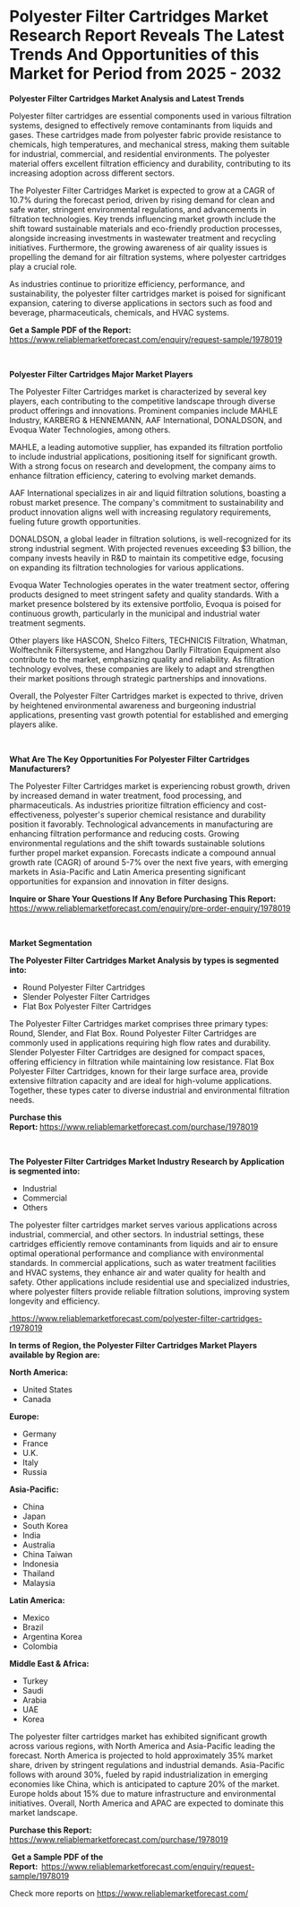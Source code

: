 <p><h1>Polyester Filter Cartridges Market Research Report Reveals The Latest Trends And Opportunities of this Market for Period from 2025 - 2032</h1></p><p><strong>Polyester Filter Cartridges Market Analysis and Latest Trends</strong></p>
<p><p>Polyester filter cartridges are essential components used in various filtration systems, designed to effectively remove contaminants from liquids and gases. These cartridges made from polyester fabric provide resistance to chemicals, high temperatures, and mechanical stress, making them suitable for industrial, commercial, and residential environments. The polyester material offers excellent filtration efficiency and durability, contributing to its increasing adoption across different sectors.</p><p>The Polyester Filter Cartridges Market is expected to grow at a CAGR of 10.7% during the forecast period, driven by rising demand for clean and safe water, stringent environmental regulations, and advancements in filtration technologies. Key trends influencing market growth include the shift toward sustainable materials and eco-friendly production processes, alongside increasing investments in wastewater treatment and recycling initiatives. Furthermore, the growing awareness of air quality issues is propelling the demand for air filtration systems, where polyester cartridges play a crucial role.</p><p>As industries continue to prioritize efficiency, performance, and sustainability, the polyester filter cartridges market is poised for significant expansion, catering to diverse applications in sectors such as food and beverage, pharmaceuticals, chemicals, and HVAC systems.</p></p>
<p><strong>Get a Sample PDF of the Report:&nbsp;</strong> <a href="https://www.reliablemarketforecast.com/enquiry/request-sample/1978019?utm_campaign=2443&utm_medium=2&utm_source=Github&utm_content=ia&utm_term=01032025&utm_id=polyester-filter-cartridges">https://www.reliablemarketforecast.com/enquiry/request-sample/1978019</a></p>
<p>&nbsp;</p>
<p><strong>Polyester Filter Cartridges Major Market Players</strong></p>
<p><p>The Polyester Filter Cartridges market is characterized by several key players, each contributing to the competitive landscape through diverse product offerings and innovations. Prominent companies include MAHLE Industry, KARBERG & HENNEMANN, AAF International, DONALDSON, and Evoqua Water Technologies, among others.</p><p>MAHLE, a leading automotive supplier, has expanded its filtration portfolio to include industrial applications, positioning itself for significant growth. With a strong focus on research and development, the company aims to enhance filtration efficiency, catering to evolving market demands.</p><p>AAF International specializes in air and liquid filtration solutions, boasting a robust market presence. The company's commitment to sustainability and product innovation aligns well with increasing regulatory requirements, fueling future growth opportunities. </p><p>DONALDSON, a global leader in filtration solutions, is well-recognized for its strong industrial segment. With projected revenues exceeding $3 billion, the company invests heavily in R&D to maintain its competitive edge, focusing on expanding its filtration technologies for various applications.</p><p>Evoqua Water Technologies operates in the water treatment sector, offering products designed to meet stringent safety and quality standards. With a market presence bolstered by its extensive portfolio, Evoqua is poised for continuous growth, particularly in the municipal and industrial water treatment segments.</p><p>Other players like HASCON, Shelco Filters, TECHNICIS Filtration, Whatman, Wolftechnik Filtersysteme, and Hangzhou Darlly Filtration Equipment also contribute to the market, emphasizing quality and reliability. As filtration technology evolves, these companies are likely to adapt and strengthen their market positions through strategic partnerships and innovations.</p><p>Overall, the Polyester Filter Cartridges market is expected to thrive, driven by heightened environmental awareness and burgeoning industrial applications, presenting vast growth potential for established and emerging players alike.</p></p>
<p>&nbsp;</p>
<p><strong>What Are The Key Opportunities For Polyester Filter Cartridges Manufacturers?</strong></p>
<p><p>The Polyester Filter Cartridges market is experiencing robust growth, driven by increased demand in water treatment, food processing, and pharmaceuticals. As industries prioritize filtration efficiency and cost-effectiveness, polyester's superior chemical resistance and durability position it favorably. Technological advancements in manufacturing are enhancing filtration performance and reducing costs. Growing environmental regulations and the shift towards sustainable solutions further propel market expansion. Forecasts indicate a compound annual growth rate (CAGR) of around 5-7% over the next five years, with emerging markets in Asia-Pacific and Latin America presenting significant opportunities for expansion and innovation in filter designs.</p></p>
<p><strong>Inquire or Share Your Questions If Any Before Purchasing This Report:</strong> <a href="https://www.reliablemarketforecast.com/enquiry/pre-order-enquiry/1978019?utm_campaign=2443&utm_medium=2&utm_source=Github&utm_content=ia&utm_term=01032025&utm_id=polyester-filter-cartridges">https://www.reliablemarketforecast.com/enquiry/pre-order-enquiry/1978019</a></p>
<p>&nbsp;</p>
<p><strong>Market Segmentation</strong></p>
<p><strong>The Polyester Filter Cartridges Market Analysis by types is segmented into:</strong></p>
<p><ul><li>Round Polyester Filter Cartridges</li><li>Slender Polyester Filter Cartridges</li><li>Flat Box Polyester Filter Cartridges</li></ul></p>
<p><p>The Polyester Filter Cartridges market comprises three primary types: Round, Slender, and Flat Box. Round Polyester Filter Cartridges are commonly used in applications requiring high flow rates and durability. Slender Polyester Filter Cartridges are designed for compact spaces, offering efficiency in filtration while maintaining low resistance. Flat Box Polyester Filter Cartridges, known for their large surface area, provide extensive filtration capacity and are ideal for high-volume applications. Together, these types cater to diverse industrial and environmental filtration needs.</p></p>
<p><strong>Purchase this Report:&nbsp;</strong><a href="https://www.reliablemarketforecast.com/purchase/1978019?utm_campaign=2443&utm_medium=2&utm_source=Github&utm_content=ia&utm_term=01032025&utm_id=polyester-filter-cartridges">https://www.reliablemarketforecast.com/purchase/1978019</a></p>
<p>&nbsp;</p>
<p><strong>The Polyester Filter Cartridges Market Industry Research by Application is segmented into:</strong></p>
<p><ul><li>Industrial</li><li>Commercial</li><li>Others</li></ul></p>
<p><p>The polyester filter cartridges market serves various applications across industrial, commercial, and other sectors. In industrial settings, these cartridges efficiently remove contaminants from liquids and air to ensure optimal operational performance and compliance with environmental standards. In commercial applications, such as water treatment facilities and HVAC systems, they enhance air and water quality for health and safety. Other applications include residential use and specialized industries, where polyester filters provide reliable filtration solutions, improving system longevity and efficiency.</p></p>
<p><a href="https://www.reliablemarketforecast.com/polyester-filter-cartridges-r1978019?utm_campaign=2443&utm_medium=2&utm_source=Github&utm_content=ia&utm_term=01032025&utm_id=polyester-filter-cartridges">&nbsp;https://www.reliablemarketforecast.com/polyester-filter-cartridges-r1978019</a></p>
<p><strong>In terms of Region, the Polyester Filter Cartridges Market Players available by Region are:</strong></p>
<p>
    <p> <strong> North America: </strong>
        <ul>
            <li>United States</li>
            <li>Canada</li>
        </ul>
        </p> 
    <p> <strong> Europe: </strong>
        <ul>
            <li>Germany</li>
            <li>France</li>
            <li>U.K.</li>
            <li>Italy</li>
            <li>Russia</li>
        </ul>
        </p> 
    <p> <strong> Asia-Pacific: </strong>
        <ul>
            <li>China</li>
            <li>Japan</li>
            <li>South Korea</li>
            <li>India</li>
            <li>Australia</li>
            <li>China Taiwan</li>
            <li>Indonesia</li>
            <li>Thailand</li>
            <li>Malaysia</li>
        </ul>
        </p> 
    <p> <strong> Latin America: </strong>
        <ul>
            <li>Mexico</li>
            <li>Brazil</li>
            <li>Argentina Korea</li>
            <li>Colombia</li>
        </ul>
        </p> 
    <p> <strong> Middle East & Africa: </strong>
        <ul>
            <li>Turkey</li>
            <li>Saudi</li>
            <li>Arabia</li>
            <li>UAE</li>
            <li>Korea</li>
        </ul>
    </p>
    </p>
<p><p>The polyester filter cartridges market has exhibited significant growth across various regions, with North America and Asia-Pacific leading the forecast. North America is projected to hold approximately 35% market share, driven by stringent regulations and industrial demands. Asia-Pacific follows with around 30%, fueled by rapid industrialization in emerging economies like China, which is anticipated to capture 20% of the market. Europe holds about 15% due to mature infrastructure and environmental initiatives. Overall, North America and APAC are expected to dominate this market landscape.</p></p>
<p><strong>Purchase this Report: </strong><a href="https://www.reliablemarketforecast.com/purchase/1978019?utm_campaign=2443&utm_medium=2&utm_source=Github&utm_content=ia&utm_term=01032025&utm_id=polyester-filter-cartridges">https://www.reliablemarketforecast.com/purchase/1978019</a></p>
<p>&nbsp;<strong>Get a Sample PDF of the Report:&nbsp;&nbsp;</strong><a href="https://www.reliablemarketforecast.com/enquiry/request-sample/1978019?utm_campaign=2443&utm_medium=2&utm_source=Github&utm_content=ia&utm_term=01032025&utm_id=polyester-filter-cartridges">https://www.reliablemarketforecast.com/enquiry/request-sample/1978019</a></p>
<p><strong></strong></p>
<p>Check more reports on <a href="https://www.reliablemarketforecast.com/?utm_campaign=2443&utm_medium=2&utm_source=Github&utm_content=ia&utm_term=01032025&utm_id=polyester-filter-cartridges">https://www.reliablemarketforecast.com/</a></p>